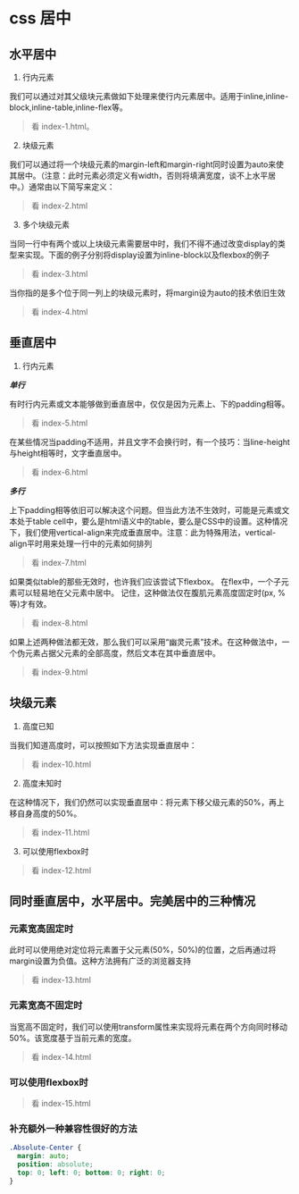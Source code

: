 # css 居中

## 水平居中

1. 行内元素

我们可以通过对其父级块元素做如下处理来使行内元素居中。适用于inline,inline-block,inline-table,inline-flex等。

> 看 index-1.html。

2. 块级元素

我们可以通过将一个块级元素的margin-left和margin-right同时设置为auto来使其居中。（注意：此时元素必须定义有width，否则将填满宽度，谈不上水平居中。）通常由以下简写来定义：

> 看 index-2.html

3. 多个块级元素

当同一行中有两个或以上块级元素需要居中时，我们不得不通过改变display的类型来实现。下面的例子分别将display设置为inline-block以及flexbox的例子

> 看 index-3.html

当你指的是多个位于同一列上的块级元素时，将margin设为auto的技术依旧生效

> 看 index-4.html

## 垂直居中

1. 行内元素

***单行***

有时行内元素或文本能够做到垂直居中，仅仅是因为元素上、下的padding相等。

> 看 index-5.html

在某些情况当padding不适用，并且文字不会换行时，有一个技巧：当line-height与height相等时，文字垂直居中。

> 看 index-6.html

***多行***

上下padding相等依旧可以解决这个问题。但当此方法不生效时，可能是元素或文本处于table cell中，要么是html语义中的table，要么是CSS中的设置。这种情况下，我们使用vertical-align来完成垂直居中。注意：此为特殊用法，vertical-align平时用来处理一行中的元素如何排列

> 看 index-7.html

如果类似table的那些无效时，也许我们应该尝试下flexbox。 在flex中，一个子元素可以轻易地在父元素中居中。
记住，这种做法仅在腹肌元素高度固定时(px, %等)才有效。

> 看 index-8.html

如果上述两种做法都无效，那么我们可以采用“幽灵元素”技术。在这种做法中，一个伪元素占据父元素的全部高度，然后文本在其中垂直居中。

> 看 index-9.html

## 块级元素

1. 高度已知

当我们知道高度时，可以按照如下方法实现垂直居中：

> 看 index-10.html

2. 高度未知时

在这种情况下，我们仍然可以实现垂直居中：将元素下移父级元素的50%，再上移自身高度的50%。

> 看 index-11.html

3. 可以使用flexbox时

> 看 index-12.html


## 同时垂直居中，水平居中。完美居中的三种情况

### 元素宽高固定时

此时可以使用绝对定位将元素置于父元素(50%，50%)的位置，之后再通过将margin设置为负值。这种方法拥有广泛的浏览器支持

> 看 index-13.html

### 元素宽高不固定时

当宽高不固定时，我们可以使用transform属性来实现将元素在两个方向同时移动50%。该宽度基于当前元素的宽度。

> 看 index-14.html

### 可以使用flexbox时

> 看 index-15.html

### 补充额外一种兼容性很好的方法

```css
.Absolute-Center {
  margin: auto;
  position: absolute;
  top: 0; left: 0; bottom: 0; right: 0;
}
```
